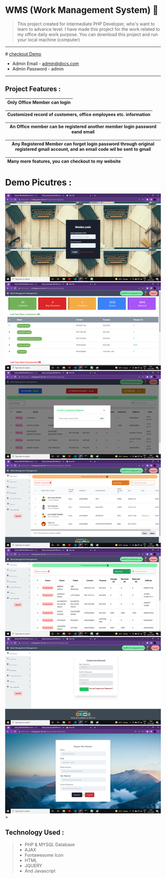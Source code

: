 # WMS (Work Management System) 🥇
> This project created for intermediate PHP Developer, who's want to learn to advance level. I have made this project for the work related to my office daily work purpose.
> You can download this project and run your local machine (computer)
<hr>
# <a href="http://coding.great-site.net/shiva/member/login.php" target='blank'> checkout Demo </a>
  
  - Admin Email - admin@docs.com
  - Admin Password - admin
<hr>

## Project Features :
| Only Office Member can login|
| ------------- |

| Customized record of customers, office employees etc. information |
| ------------- |

| An Office member can be registered another member login password eand email |
| ------------- |

| Any Registered Member can forget login password through original registered gmail account, and an email code wil be sent to gmail  |
| ------------- |

|  Many more features, you can checkout to my website|
| ------------- |

# Demo Picutres :
<img src="https://github.com/dontKnew/WMS/blob/main/dist/github%20image/login.png"/>
<img src="https://github.com/dontKnew/WMS/blob/main/dist/github%20image/dashboard.png"/>
<img src="https://github.com/dontKnew/WMS/blob/main/dist/github%20image/report.png"/>
<img src="https://github.com/dontKnew/WMS/blob/main/dist/github%20image/employee.png"/>
<img src="https://github.com/dontKnew/WMS/blob/main/dist/github%20image/customer.png"/>
<img src="https://github.com/dontKnew/WMS/blob/main/dist/github%20image/change.png"/>
<img src="https://github.com/dontKnew/WMS/blob/main/dist/github%20image/newmember.png"/>
>

## Technology Used :
> * PHP & MYSQL Database
> * AJAX
> * Fontawesome Icon
> * HTML
> * JQUERY
> * And Javascript
